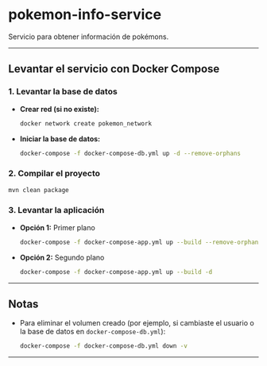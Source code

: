 # pokemon-info-service

Servicio para obtener información de pokémons.

---

## Levantar el servicio con Docker Compose

### 1. Levantar la base de datos

- **Crear red (si no existe):**
  ```bash
  docker network create pokemon_network
  ```

- **Iniciar la base de datos:**
  ```bash
  docker-compose -f docker-compose-db.yml up -d --remove-orphans
  ```

### 2. Compilar el proyecto

```bash
mvn clean package
```

### 3. Levantar la aplicación

- **Opción 1:** Primer plano
  ```bash
  docker-compose -f docker-compose-app.yml up --build --remove-orphans
  ```

- **Opción 2:** Segundo plano
  ```bash
  docker-compose -f docker-compose-app.yml up --build -d
  ```

---

## Notas

- Para eliminar el volumen creado (por ejemplo, si cambiaste el usuario o la base de datos en `docker-compose-db.yml`):

  ```bash
  docker-compose -f docker-compose-db.yml down -v
  ```

---
